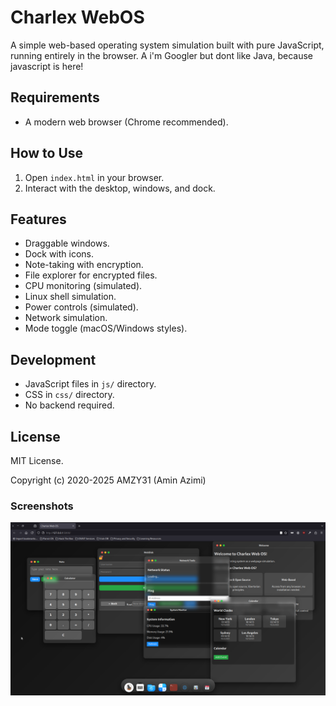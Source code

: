 # Charlex WebOS

A simple web-based operating system simulation built with pure JavaScript, running entirely in the browser. A i'm Googler but dont like Java, because javascript is here!

## Requirements

- A modern web browser (Chrome recommended).

## How to Use

1. Open `index.html` in your browser.
2. Interact with the desktop, windows, and dock.

## Features

- Draggable windows.
- Dock with icons.
- Note-taking with encryption.
- File explorer for encrypted files.
- CPU monitoring (simulated).
- Linux shell simulation.
- Power controls (simulated).
- Network simulation.
- Mode toggle (macOS/Windows styles).

## Development

- JavaScript files in `js/` directory.
- CSS in `css/` directory.
- No backend required.

## License

MIT License.

Copyright (c) 2020-2025 AMZY31 (Amin Azimi)

### Screenshots
![](./screenshots/1.png)
